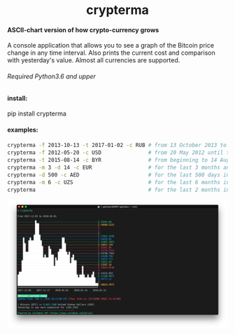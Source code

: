 # <div align="center">crypterma</div>
#### ASCII-chart version of how crypto-currency grows
A console application that allows you to see a graph of the Bitcoin price change in any time interval. Also prints the current cost and comparison with yesterday's value.
Almost all currencies are supported.
###### Required Python3.6 and upper
#### install:
pip install crypterma
#### examples:
```bash
crypterma -f 2013-10-13 -t 2017-01-02 -c RUB # from 13 October 2013 to 2 January 2017 in Russian Rubles
crypterma -f 2012-05-20 -c USD               # from 20 May 2012 until today in United States Dollars
crypterma -t 2015-08-14 -c BYR               # from beginning to 14 August 2015 in Belarusian Ruble
crypterma -m 3 -d 14 -c EUR                  # for the last 3 months and 14 days in Euros
crypterma -d 500 -c AED                      # for the last 500 days in United Arab Emirates Dirhams
crypterma -m 6 -c UZS                        # for the last 6 months in Uzbekistan Soms
crypterma                                    # for the last 2 months in United States Dollars
```

<img src="https://github.com/gabolaev/crypterma/blob/master/src/example.png">

